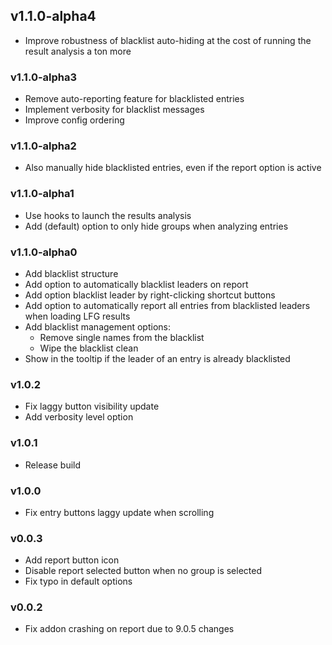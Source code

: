 ## v1.1.0-alpha4
* Improve robustness of blacklist auto-hiding at the cost of running the result analysis a ton more

### v1.1.0-alpha3
* Remove auto-reporting feature for blacklisted entries
* Implement verbosity for blacklist messages
* Improve config ordering

### v1.1.0-alpha2
* Also manually hide blacklisted entries, even if the report option is active
### v1.1.0-alpha1
* Use hooks to launch the results analysis
* Add (default) option to only hide groups when analyzing entries

### v1.1.0-alpha0
* Add blacklist structure
* Add option to automatically blacklist leaders on report
* Add option blacklist leader by right-clicking shortcut buttons
* Add option to automatically report all entries from blacklisted leaders when loading LFG results
* Add blacklist management options:
  * Remove single names from the blacklist
  * Wipe the blacklist clean
* Show in the tooltip if the leader of an entry is already blacklisted

### v1.0.2
* Fix laggy button visibility update
* Add verbosity level option

### v1.0.1
* Release build

### v1.0.0
* Fix entry buttons laggy update when scrolling

### v0.0.3
* Add report button icon
* Disable report selected button when no group is selected
* Fix typo in default options
  
### v0.0.2
* Fix addon crashing on report due to 9.0.5 changes